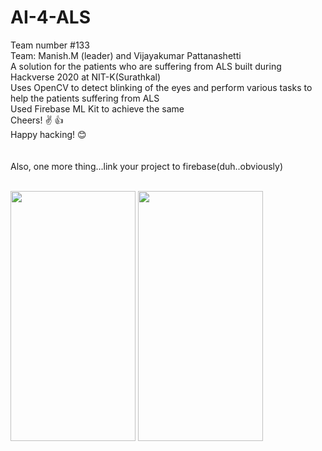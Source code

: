 # AI-4-ALS
Team number #133<br>
Team: Manish.M (leader) and Vijayakumar Pattanashetti<br>
A solution for the patients who are suffering from ALS built during Hackverse 2020 at NIT-K(Surathkal)<br>
Uses OpenCV to detect blinking of the eyes and perform various tasks to help the patients suffering from ALS<br>
Used Firebase ML Kit to achieve the same<br>
Cheers! ✌ 👍<br>
Happy hacking! 😊<br><br>
<br>
Also, one more thing...link your project to firebase(duh..obviously)
<br><br>

<p float="left">
<img src="https://user-images.githubusercontent.com/42434096/73145913-de4cac80-40d5-11ea-831b-6fdd19192c96.jpg"  width="200" height="400">

<img src="https://user-images.githubusercontent.com/42434096/73146000-59ae5e00-40d6-11ea-9bbe-d42d9b2e1fc4.jpg" width="200" height="400">
</p>
